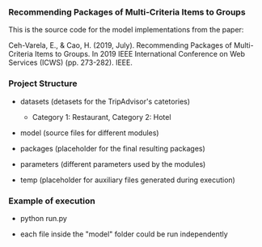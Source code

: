 ### Recommending Packages of Multi-Criteria Items to Groups

This is the source code for the model implementations from the paper:

Ceh-Varela, E., & Cao, H. (2019, July). Recommending Packages of Multi-Criteria Items to Groups. In 2019 IEEE International Conference on Web Services (ICWS) (pp. 273-282). IEEE.

### Project Structure
+ datasets (detasets for the TripAdvisor's catetories)
    
    +  Category 1: Restaurant, Category 2: Hotel
 
+ model (source files for different modules)

+ packages (placeholder for the final resulting packages)

+ parameters (different parameters used by the modules)

+ temp (placeholder for auxiliary files generated during execution)

### Example of execution

+  python run.py

+ each file inside the "model" folder could be run independently

